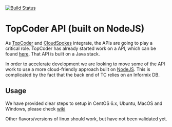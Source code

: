 [![Build Status](https://drone.io/github.com/cloudspokes/tc-api/status.png)](https://drone.io/github.com/cloudspokes/tc-api/latest)

TopCoder API (built on NodeJS)
==============================

As [TopCoder](http://www.topcoder.com/tc) and [CloudSpokes](http://www.cloudspokes) integrate, the APIs are going to play a critical role. TopCoder has already started work on a API, which can be found [here](http://dev.topcoder.com). That API is built on a Java stack.

In order to accelerate development we are looking to move some of the API work to use a more cloud-friendly approach built on [NodeJS](http://www.nodejs.org). This is complicated by the fact that the back end of TC relies on an Informix DB.

Usage
-----

We have provided clear steps to setup in CentOS 6.x, Ubuntu, MacOS and Windows, please check [wiki](https://github.com/cloudspokes/tc-api/wiki)

Other flavors/versions of linux should work, but have not been validated yet.

